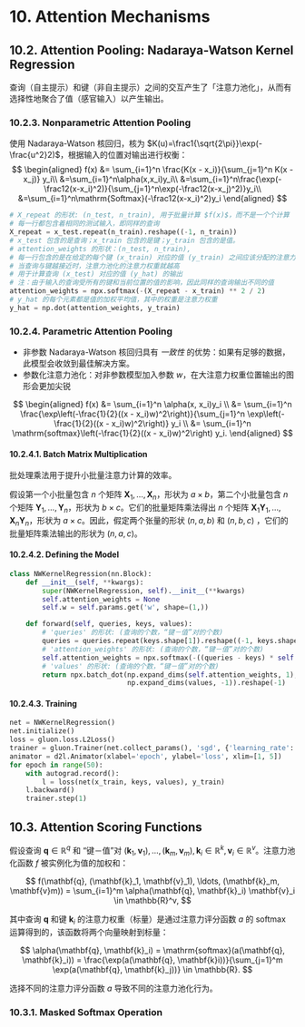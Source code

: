 # 10. Attention Mechanisms

## 10.2. Attention Pooling: Nadaraya-Watson Kernel Regression

查询（自主提示）和键（非自主提示）之间的交互产生了「注意力池化」，从而有选择性地聚合了值（感官输入）以产生输出。

### 10.2.3. Nonparametric Attention Pooling

使用 Nadaraya-Watson 核回归，核为 $K(u)=\frac1{\sqrt{2\pi}}\exp(-\frac{u^2}2)$，根据输入的位置对输出进行权衡：
$$
\begin{aligned}
f(x) &= \sum_{i=1}^n \frac{K(x - x_i)}{\sum_{j=1}^n K(x - x_j)} y_i\\
        &=\sum_{i=1}^n\alpha(x,x_i)y_i\\
        &=\sum_{i=1}^n\frac{\exp(-\frac12(x-x_i)^2)}{\sum_{j=1}^n\exp(-\frac12(x-x_j)^2)}y_i\\
        &=\sum_{i=1}^n\mathrm{Softmax}(-\frac12(x-x_i)^2)y_i
\end{aligned}
$$

```python
# X_repeat 的形状: (n_test, n_train), 用于批量计算 $f(x)$，而不是一个个计算
# 每一行都包含着相同的测试输入，即同样的查询
X_repeat = x_test.repeat(n_train).reshape((-1, n_train))
# x_test 包含的是查询；x_train 包含的是键；y_train 包含的是值。
# attention_weights 的形状：(n_test, n_train), 
# 每一行包含的是在给定的每个键 (x_train) 对应的值 (y_train) 之间应该分配的注意力权重
# 当查询与键越接近时，注意力池化的注意力权重就越高
# 用于计算查询 (x_test) 对应的值 (y_hat) 的输出
# 注：由于输入的查询受所有的键和当前位置的值的影响，因此同样的查询输出不同的值
attention_weights = npx.softmax(-(X_repeat - x_train) ** 2 / 2)
# y_hat 的每个元素都是值的加权平均值，其中的权重是注意力权重
y_hat = np.dot(attention_weights, y_train)
```

### 10.2.4. Parametric Attention Pooling

-   非参数 Nadaraya-Watson 核回归具有 *一致性* 的优势：如果有足够的数据，此模型会收敛到最佳解决方案。
-   参数化注意力池化：对非参数模型加入参数 $w$，在大注意力权重位置输出的图形会更加尖锐

$$
\begin{aligned}
f(x) &= \sum_{i=1}^n \alpha(x, x_i)y_i  \\
    &= \sum_{i=1}^n \frac{\exp\left(-\frac{1}{2}((x - x_i)w)^2\right)}{\sum_{j=1}^n \exp\left(-\frac{1}{2}((x - x_i)w)^2\right)} y_i \\
    &= \sum_{i=1}^n \mathrm{softmax}\left(-\frac{1}{2}((x - x_i)w)^2\right) y_i.
\end{aligned}
$$

#### 10.2.4.1. Batch Matrix Multiplication

批处理乘法用于提升小批量注意力计算的效率。

假设第一个小批量包含 $n$ 个矩阵 $\mathbf{X}_1,\ldots, \mathbf{X}_n$，形状为 $a\times b$，第二个小批量包含 $n$ 个矩阵 $\mathbf{Y}_1, \ldots, \mathbf{Y}_n$，形状为 $b\times c$。它们的批量矩阵乘法得出 $n$ 个矩阵 $\mathbf{X}_1\mathbf{Y}_1, \ldots, \mathbf{X}_n\mathbf{Y}_n$，形状为 $a\times c$。因此，假定两个张量的形状 $(n,a,b)$ 和 $(n,b,c)$ ，它们的批量矩阵乘法输出的形状为 $(n,a,c)$。

#### 10.2.4.2. Defining the Model

```python
class NWKernelRegression(nn.Block):
    def __init__(self, **kwargs):
        super(NWKernelRegression, self).__init__(**kwargs)
        self.attention_weights = None
        self.w = self.params.get('w', shape=(1,))

    def forward(self, queries, keys, values):
        # 'queries' 的形状: (查询的个数，“键－值”对的个数)
        queries = queries.repeat(keys.shape[1]).reshape((-1, keys.shape[1]))
        # 'attention_weights' 的形状: (查询的个数，“键－值”对的个数)
        self.attention_weights = npx.softmax(-((queries - keys) * self.w.data()) ** 2 / 2)
        # 'values' 的形状: (查询的个数，“键－值”对的个数)
        return npx.batch_dot(np.expand_dims(self.attention_weights, 1), 
                             np.expand_dims(values, -1)).reshape(-1)
```

#### 10.2.4.3. Training

```python
net = NWKernelRegression()
net.initialize()
loss = gluon.loss.L2Loss()
trainer = gluon.Trainer(net.collect_params(), 'sgd', {'learning_rate': 0.5})
animator = d2l.Animator(xlabel='epoch', ylabel='loss', xlim=[1, 5])
for epoch in range(50):
    with autograd.record():
        l = loss(net(x_train, keys, values), y_train)
    l.backward()
    trainer.step(1)
```

## 10.3. Attention Scoring Functions

假设查询 $\mathbf{q} \in \mathbb{R}^q$ 和 “键－值”对 $(\mathbf{k}_1, \mathbf{v}_1), \ldots, (\mathbf{k}_m, \mathbf{v}_m), \mathbf{k}_i \in \mathbb{R}^k, \mathbf{v}_i \in \mathbb{R}^v$。注意力池化函数 $f$ 被实例化为值的加权和：

$$
f(\mathbf{q}, (\mathbf{k}_1, \mathbf{v}_1), \ldots, (\mathbf{k}_m, \mathbf{v}m)) = \sum_{i=1}^m \alpha(\mathbf{q}, \mathbf{k}_i) \mathbf{v}_i \in \mathbb{R}^v,
$$

其中查询 $\mathbf{q}$ 和键 $\mathbf{k}_i$ 的注意力权重（标量）是通过注意力评分函数 $a$ 的 softmax 运算得到的，该函数将两个向量映射到标量：

$$
\alpha(\mathbf{q}, \mathbf{k}_i) = \mathrm{softmax}(a(\mathbf{q}, \mathbf{k}_i)) = \frac{\exp(a(\mathbf{q}, \mathbf{k}i))}{\sum_{j=1}^m \exp(a(\mathbf{q}, \mathbf{k}_j))} \in \mathbb{R}.
$$

选择不同的注意力评分函数 $a$ 导致不同的注意力池化行为。

### 10.3.1. Masked Softmax Operation

